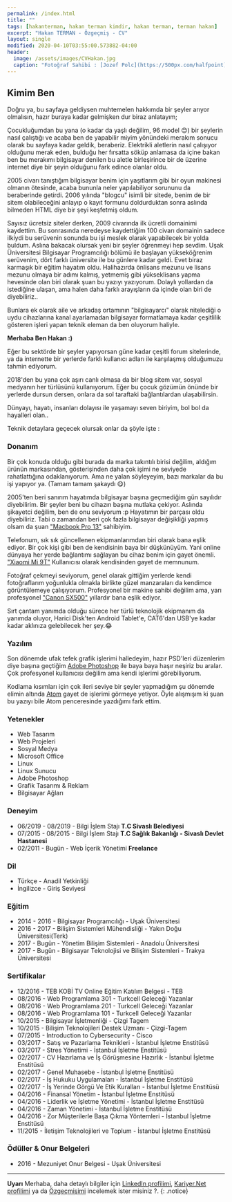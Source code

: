 ```yaml
---
permalink: /index.html
title: ""
tags: [hakanterman, hakan terman kimdir, hakan terman, terman hakan]
excerpt: "Hakan TERMAN - Özgeçmiş - CV"
layout: single
modified: 2020-04-10T03:55:00.573882-04:00
header:
  image: /assets/images/CVHakan.jpg
  caption: "Fotoğraf Sahibi : [Jozef Polc](https://500px.com/halfpoint)"
---
```


## Kimim Ben

Doğru ya, bu sayfaya geldiysen muhtemelen hakkımda bir şeyler arıyor olmalısın, hazır buraya kadar gelmişken dur biraz anlatayım;

Çocukluğumdan bu yana (o kadar da yaşlı değilim, 96 model :blush:) bir şeylerin nasıl çalıştığı ve acaba ben de yapabilir miyim yönündeki merakım sonucu olarak bu sayfaya kadar geldik, beraberiz.
Elektrikli aletlerin nasıl çalışıyor olduğunu merak eden, bulduğu her fırsatta söküp anlamasa da içine bakan ben bu merakımı bilgisayar denilen bu aletle birleşirince bir de üzerine internet diye bir şeyin olduğunu fark edince olanlar oldu.

2005 civarı tanıştığım bilgisayar benim için yaşıtlarım gibi bir oyun makinesi olmanın ötesinde, acaba bununla neler yapılabiliyor sorununu da beraberinde getirdi. 2006 yılında "blogcu" isimli bir sitede, benim de bir sitem olabileceğini anlayıp o kayıt formunu doldurduktan sonra aslında bilmeden HTML diye bir şeyi keşfetmiş oldum.

Sayısız ücretsiz siteler derken, 2009 civarında ilk ücretli domainimi kaydettim. Bu sonrasında neredeyse kaydettiğim 100 civarı domainin sadece ilkiydi bu serüvenin sonunda bu işi meslek olarak yapabilecek bir yolda buldum. Aslına bakacak olursak yeni bir şeyler öğrenmeyi hep sevdim.
Uşak Üniversitesi Bilgisayar Programcılığı bölümü ile başlayan yükseköğrenim serüvenim, dört farklı üniversite ile bu günlere kadar geldi. Evet biraz karmaşık bir eğitim hayatım oldu.
Halihazırda önlisans mezunu ve lisans mezunu olmaya bir adımı kalmış, yetmemiş gibi yükseklisans yapma hevesinde olan biri olarak şuan bu yazıyı yazıyorum. Dolaylı yollardan da istediğine ulaşan, ama halen daha farklı arayışların da içinde olan biri de diyebiliriz..

Bunlara ek olarak aile ve arkadaş ortamının "bilgisayarcı" olarak nitelediği o uydu cihazlarına kanal ayarlamadan bilgisayar formatlamaya kadar çeşitlilik gösteren işleri yapan teknik eleman da ben oluyorum haliyle.

**Merhaba Ben Hakan :)**

Eğer bu sektörde bir şeyler yapıyorsan güne kadar çeşitli forum sitelerinde, ya da internette bir yerlerde farklı kullanıcı adları ile karşılaşmış olduğumuzu tahmin ediyorum.

2018'den bu yana çok aşırı canlı olmasa da bir blog sitem var, sosyal medyanın her türlüsünü kullanıyorum. Eğer bu çocuk gözümün önünde bir yerlerde dursun dersen, onlara da sol taraftaki bağlantılardan ulaşabilirsin.

Dünyayı, hayatı, insanları dolayısı ile yaşamayı seven biriyim, bol bol da hayalleri olan..

Teknik detaylara geçecek olursak onlar da şöyle işte :

### Donanım

Bir çok konuda olduğu gibi burada da marka takıntılı birisi değilim, aldığım ürünün markasından, gösterişinden daha çok işimi ne seviyede rahatlattığına odaklanıyorum. Ama ne yalan söyleyeyim, bazı markalar da bu işi yapıyor ya. (Tamam tamam şakaydı :yum:)

2005'ten beri sanırım hayatımda bilgisayar başına geçmediğim gün sayılıdır diyebilirim. Bir şeyler beni bu cihazın başına mutlaka çekiyor. Aslında şikayetci değilim, ben de onu seviyorum :p Hayatımın bir parçası oldu diyebiliriz.
Tabi o zamandan beri çok fazla bilgisayar değişikliği yapmış olsam da şuan ["Macbook Pro 13"](https://www.apple.com/tr/macbook-pro/) sahibiyim.

Telefonum, sık sık güncellenen ekipmanlarımdan biri olarak bana eşlik ediyor. Bir çok kişi gibi ben de kendisinin baya bir düşkünüyüm. Yani online dünyaya her yerde bağlantımı sağlayan bu cihaz benim için gayet önemli. ["Xiaomi Mi 9T"](https://www.mi.com/tr/mi-9-t/) Kullanıcısı olarak kendisinden gayet de memnunum.

Fotoğraf çekmeyi seviyorum, genel olarak gittiğim yerlerde kendi fotoğraflarım yoğunlukla olmakla birlikte güzel manzaraları da kendimce görüntülemeye çalışıyorum. Profesyonel bir makine sahibi değilim ama, yarı profesyonel ["Canon SX500"](https://www.canon-europe.com/support/consumer_products/products/cameras/digital_compact/powershot_sx_series/powershot_sx500_is.html?type=specifications) yıllardır bana eşlik ediyor.

Sırt çantam yanımda olduğu sürece her türlü teknolojik ekipmanım da yanımda oluyor, Harici Disk'ten Android Tablet'e, CAT6'dan USB'ye kadar kadar aklınıza gelebilecek her şey.:joy:

### Yazılım

Son dönemde ufak tefek grafik işlerimi halledeyim, hazır PSD'leri düzenlerim diye başına geçtiğim [Adobe Photoshop](https://www.adobe.com/tr/products/photoshop.html) ile baya baya haşır neşiriz bu aralar. Çok profesyonel kullanıcısı değilim ama kendi işlerimi görebiliyorum.

Kodlama kısımları için çok ileri seviye bir şeyler yapmadığım şu dönemde elimin altında [Atom](https://atom.io/) gayet de işlerimi görmeye yetiyor. Öyle alışmışım ki şuan bu yazıyı bile Atom penceresinde yazdığımı fark ettim.

### Yetenekler

* Web Tasarım
* Web Projeleri
* Sosyal Medya
* Microsoft Office
* Linux
* Linux Sunucu
* Adobe Photoshop
* Grafik Tasarımı & Reklam
* Bilgisayar Ağları

### Deneyim

* 06/2019 - 08/2019 - Bilgi İşlem Stajı **T.C Sivaslı Belediyesi**
* 07/2015 - 08/2015 - Bilgi İşlem Stajı **T.C Sağlık Bakanlığı - Sivaslı Devlet Hastanesi**
* 02/2011 - Bugün - Web İçerik Yönetimi  **Freelance**

### Dil

* Türkçe - Anadil Yetkinliği
* İngilizce - Giriş Seviyesi

### Eğitim

* 2014 - 2016 - Bilgisayar Programcılığı - Uşak Üniversitesi
* 2016 - 2017 - Bilişim Sistemleri Mühendisliği - Yakın Doğu Üniversitesi(Terk)
* 2017 - Bugün - Yönetim Bilişim Sistemleri - Anadolu Üniversitesi
* 2017 - Bugün - Bilgisayar Teknolojisi ve Bilişim Sistemleri - Trakya Üniversitesi

### Sertifikalar

* 12/2016 - TEB KOBİ TV Online Eğitim Katılım Belgesi - TEB
* 08/2016 - Web Programlama 301 - Turkcell Geleceği Yazanlar
* 08/2016 - Web Programlama 201 - Turkcell Geleceği Yazanlar
* 08/2016 - Web Programlama 101 - Turkcell Geleceği Yazanlar
* 10/2015 - Bilgisayar İşletmenliği - Çizgi Tagem
* 10/2015 - Bilişim Teknolojileri Destek Uzmanı - Çizgi-Tagem
* 07/2015 - Introduction to Cybersecurity - Cisco
* 03/2017 - Satış ve Pazarlama Teknikleri - İstanbul İşletme Enstitüsü
* 03/2017 - Stres Yönetimi - İstanbul İşletme Enstitüsü
* 02/2017 - CV Hazırlama ve İş Görüşmesine Hazırlık - İstanbul İşletme Enstitüsü
* 02/2017 - Genel Muhasebe - İstanbul İşletme Enstitüsü
* 02/2017 - İş Hukuku Uygulamaları - İstanbul İşletme Enstitüsü
* 02/2017 - İş Yerinde Görgü Ve Etik Kuralları - İstanbul İşletme Enstitüsü
* 04/2016 - Finansal Yönetim - İstanbul İşletme Enstitüsü
* 04/2016 - Liderlik ve İşletme Yönetimi - İstanbul İşletme Enstitüsü
* 04/2016 - Zaman Yönetimi - İstanbul İşletme Enstitüsü
* 04/2016 - Zor Müşterilerle Başa Çıkma Yöntemleri - İstanbul İşletme Enstitüsü
* 11/2015 - İletişim Teknolojileri ve Toplum - İstanbul İşletme Enstitüsü

### Ödüller & Onur Belgeleri

* 2016 - Mezuniyet Onur Belgesi - Uşak Üniversitesi

---

**Uyarı** Merhaba, daha detaylı bilgiler için  [LinkedIn profilimi](http://linkedin.com/in/HakanTerman), [Kariyer.Net profilimi](http://www.kariyer.net/ozgecmis/HakanTerman) ya da [Özgeçmişimi](https://hakanterman.com/assets/hakanterman-cv.pdf) incelemek ister misiniz ?.
{: .notice}

